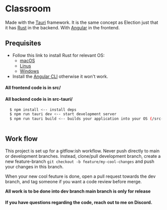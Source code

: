 # Classroom
Made with the [Tauri](https://tauri.app/) framework. It is the same concept as Election
just that it has [Rust](https://www.rust-lang.org/) in the backend. With [Angular](https://angular.io/) in the
frontend.


## Prequisites
* Follow this link to install Rust for relevant OS:
    * [macOS](https://tauri.app/v1/guides/getting-started/prerequisites#setting-up-macos)
    * [Linus](https://tauri.app/v1/guides/getting-started/prerequisites#setting-up-linux)
    * [Windows](https://tauri.app/v1/guides/getting-started/prerequisites#setting-up-windows)
* Install the [Angular CLI](https://angular.io/cli) otherwise it won't work.

#### All frontend code is in src/
#### All backend code is in src-tauri/
```bash
  $ npm install <-- install deps
  $ npm run tauri dev <-- start development server
  $ npm run tauri build <-- builds your application into your OS (/src-tauri/target/release).
  
```


    

## Work flow
This project is set up for a gitflow:ish workflow. Never push directly to main or development branches. Instead, clone/pull development branch, create a new feature-branch `git checkout -b feature/my-cool-changes` and push your changes in this branch.

When your new cool feuture is done, open a pull request towards the dev branch, and tag someone if you want a code review before merge.

**All work is to be done into dev branch main branch is only for release**

#### If you have questions regarding the code, reach out to me on Discord.
